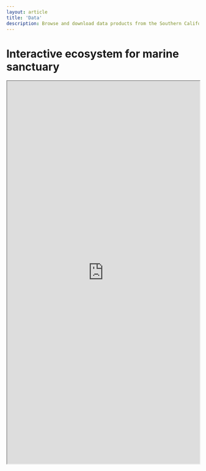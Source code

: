 ```yaml
---
layout: article
title: 'Data'
description: Browse and download data products from the Southern California Bight Biodiversity Observation Network (SCBBON).
---
```


<div class="row">
	<div class="col-lg-12">
		<h1 class="page-header">Interactive ecosystem for marine sanctuary<small></small></h1>
			<iframe src="https://marinebon.org/cinms/"  style="border: 0 px; width: 100%; height: 1000px"></iframe>
		</div>	
</div>

